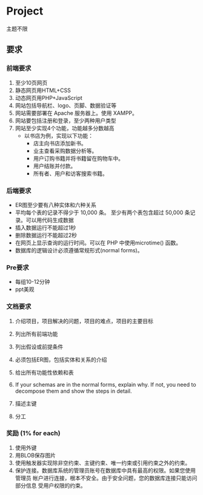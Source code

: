 # Project

主题不限

## 要求

### 前端要求

1. 至少10页网页
2. 静态网页用HTML+CSS
3. 动态网页用PHP+JavaScript
4. 网站包括导航栏、logo、页脚、数据验证等
5. 网站需要部署在 Apache 服务器上。使用 XAMPP。
6. 网站要包括注册和登录，至少两种用户类型
7. 网站至少实现4个功能，功能越多分数越高
   - 以书店为例，实现以下功能：
     - 店主向书店添加新书。
     - 业主查看采购数据分析等。
     - 用户订购书籍并将书籍留在购物车中。
     - 用户结账并付款。
     - 所有者、用户和访客搜索书籍。

### 后端要求

- ER图至少要有八种实体和六种关系
- 平均每个表的记录不得少于 10,000 条。 至少有两个表包含超过 50,000 条记录。可以用代码生成数据
- 插入数据运行不能超过1秒
- 删除数据运行不能超过2秒
- 在网页上显示查询的运行时间。可以在 PHP 中使用microtime() 函数。
- 数据库的逻辑设计必须遵循常规形式(normal forms)。

### Pre要求

- 每组10-12分钟
- ppt美观

### 文档要求

1. 介绍项目，项目解决的问题，项目的难点，项目的主要目标

2. 列出所有前端功能
3. 列出假设或前提条件
4. 必须包括ER图，包括实体和关系的介绍
5. 给出所有功能性依赖和表
6. If your schemas are in the normal forms, explain why. If not, you need to decompose them and show the steps in detail.
7. 描述主键
8. 分工

### 奖励 (1% for each)

1. 使用外键
2. 用BLOB保存图片
3. 使用触发器实现除非空约束、主键约束、唯一约束或引用约束之外的约束。
4. 保护连接。数据库系统的管理员账号在数据库中具有最高的权限。如果您使用管理员 帐户进行连接，根本不安全。由于安全问题，您的数据库连接只能访问部分信息 受用户权限的约束。
